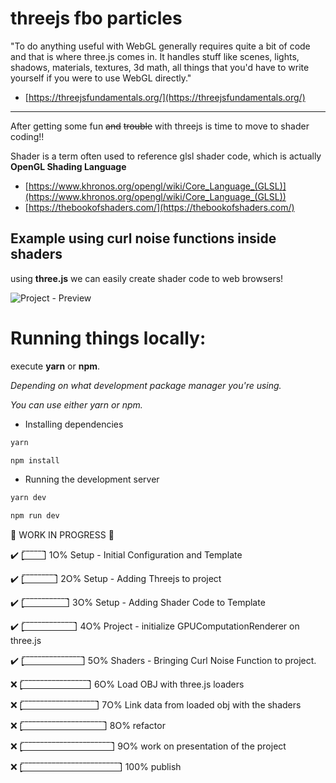 # threejs fbo particles

"To do anything useful with WebGL generally requires quite a bit of code and that is where three.js comes in. It handles stuff like scenes, lights, shadows, materials, textures, 3d math, all things that you'd have to write yourself if you were to use WebGL directly."

- [https://threejsfundamentals.org/](https://threejsfundamentals.org/)

---

After getting some fun ~~and~~ ~~trouble~~ with threejs is time to move to shader coding!!

Shader is a term often used to reference glsl shader code, which is actually **OpenGL Shading Language**

- [https://www.khronos.org/opengl/wiki/Core_Language_(GLSL)](https://www.khronos.org/opengl/wiki/Core_Language_(GLSL))
- [https://thebookofshaders.com/](https://thebookofshaders.com/)

## Example using curl noise functions inside shaders

using **three.js** we can easily create shader code to web browsers!

![Project - Preview](./public/demo.gif)
# Running things locally:

execute **yarn** or **npm**.

*Depending on what development package manager you're using.* 

*You can use either yarn or npm.* 

- Installing dependencies

```powershell
yarn 

npm install
```

- Running the development server

```powershell
yarn dev

npm run dev
```

🚧 WORK IN PROGRESS 🚧

✔️ [̲̅_̲̅_̲̅_̲̅_̲̅_̲̅] 1O%  Setup - Initial Configuration and Template

✔️ [̲̅_̲̅_̲̅_̲̅_̲̅_̲̅_̲̅_̲̅_̲̅] 2O% Setup - Adding Threejs to project

✔️ [̲̅_̲̅_̲̅_̲̅_̲̅_̲̅_̲̅_̲̅_̲̅_̲̅_̲̅_̲̅] 3O% Setup - Adding Shader Code to Template

✔️ [̲̅_̲̅_̲̅_̲̅_̲̅_̲̅_̲̅_̲̅_̲̅_̲̅_̲̅_̲̅_̲̅_̲̅] 4O% Project - initialize GPUComputationRenderer on three.js

✔️ [̲̅_̲̅_̲̅_̲̅_̲̅_̲̅_̲̅_̲̅_̲̅_̲̅_̲̅_̲̅_̲̅_̲̅_̲̅_̲̅] 5O% Shaders - Bringing Curl Noise Function to project.

❌ [̲̅_̲̅_̲̅_̲̅_̲̅_̲̅_̲̅_̲̅_̲̅_̲̅_̲̅_̲̅_̲̅_̲̅_̲̅_̲̅_̲̅_̲̅] 6O% Load OBJ with three.js loaders

❌ [̲̅_̲̅_̲̅_̲̅_̲̅_̲̅_̲̅_̲̅_̲̅_̲̅_̲̅_̲̅_̲̅_̲̅_̲̅_̲̅_̲̅_̲̅_̲̅_̲̅] 7O% Link data from loaded obj with the shaders

❌ [̲̅_̲̅_̲̅_̲̅_̲̅_̲̅_̲̅_̲̅_̲̅_̲̅_̲̅_̲̅_̲̅_̲̅_̲̅_̲̅_̲̅_̲̅_̲̅_̲̅_̲̅_̲̅] 8O% refactor

❌ [̲̅_̲̅_̲̅_̲̅_̲̅_̲̅_̲̅_̲̅_̲̅_̲̅_̲̅_̲̅_̲̅_̲̅_̲̅_̲̅_̲̅_̲̅_̲̅_̲̅_̲̅_̲̅_̲̅_̲̅] 9O% work on presentation of the project

❌ [̲̅_̲̅_̲̅_̲̅_̲̅_̲̅_̲̅_̲̅_̲̅_̲̅_̲̅_̲̅_̲̅_̲̅_̲̅_̲̅_̲̅_̲̅_̲̅_̲̅_̲̅_̲̅_̲̅_̲̅_̲̅_̲̅] 100% publish
